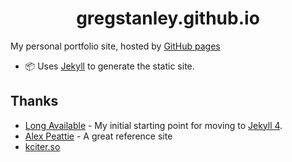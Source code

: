<h1 align="center">
  gregstanley.github.io
</h1>

My personal portfolio site, hosted by [GitHub pages](https://gregstanley.github.io)

- 📦 Uses [Jekyll](https://jekyllrb.com) to generate the static site.

## Thanks

- [Long Available](https://github.com/longavailable/empty-jekyll-site) - My initial starting point for moving to [Jekyll 4](https://jekyllrb.com).
- [Alex Peattie](https://github.com/alexpeattie/alexpeattie.com/) - A great reference site
- [kciter.so](https://kciter.so/)
